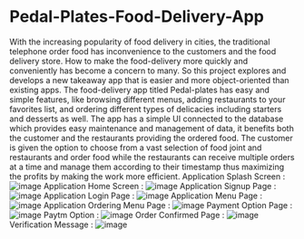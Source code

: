 # Pedal-Plates-Food-Delivery-App
With the increasing popularity of food delivery in cities, the traditional telephone order food has inconvenience to the customers and the food delivery store. How to make the food-delivery more quickly and conveniently has become a concern to many. 
So this project explores and develops a new takeaway app that is easier and more object-oriented than existing apps. The food-delivery app titled Pedal-plates has easy and simple features, like browsing different menus, adding restaurants to your favorites list, and ordering different types of delicacies including starters and desserts as well. The app has a simple UI connected to the database which provides easy maintenance and management of data, it benefits both the customer and the restaurants providing the ordered food. The customer is given the option to choose from a vast selection of food joint and restaurants and order food while the restaurants can receive multiple orders at a time and manage them according to their timestamp thus maximizing the profits by making the work more efficient. 
Application Splash Screen :
![image](https://user-images.githubusercontent.com/40066189/213355466-105e0513-73c5-4e2e-a7da-f1d9f6e593d1.png)
Application Home Screen :
![image](https://user-images.githubusercontent.com/40066189/213355473-7f7185ea-339d-45e0-8534-c4f9f98d06cc.png)
Application Signup Page :
![image](https://user-images.githubusercontent.com/40066189/213355478-b949dd26-53c9-40fd-a1ca-9dce2c1639c2.png)
Application Login Page :
![image](https://user-images.githubusercontent.com/40066189/213355490-019cdc10-b499-491c-9b8c-cf9a4417dd4a.png)
Application Menu Page :
![image](https://user-images.githubusercontent.com/40066189/213355504-a35e881f-5588-4e55-9d38-9725d1304fb2.png)
Application Ordering Menu Page :
![image](https://user-images.githubusercontent.com/40066189/213355511-c62e1f0e-9f5b-42ee-88f3-bf9637d8e882.png)
Payment Option Page :
![image](https://user-images.githubusercontent.com/40066189/213355523-24258f9f-5e01-438b-bcea-8094cee90e3f.png)
Paytm Option :
![image](https://user-images.githubusercontent.com/40066189/213355528-50ffa85b-1cd6-4468-b802-4ec8e08ae055.png)
Order Confirmed Page :
![image](https://user-images.githubusercontent.com/40066189/213355530-ca6bf672-453d-4b20-befd-6659091edb8e.png)
Verification Message :
![image](https://user-images.githubusercontent.com/40066189/213355541-aae89d19-af62-4bff-8fee-12cc81c56b70.png)

